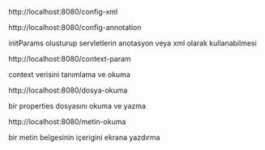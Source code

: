 http://localhost:8080/config-xml

http://localhost:8080/config-annotation

initParams olusturup servletlerin anotasyon veya xml olarak kullanabilmesi

http://localhost:8080/context-param

context verisini tanımlama ve okuma

http://localhost:8080/dosya-okuma

bir properties dosyasını okuma ve yazma

http://localhost:8080/metin-okuma

bir metin belgesinin içerigini ekrana yazdırma

